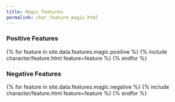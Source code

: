 ```yaml
---
title: Magic Features
permalink: char_feature_magic.html
---
```


### Positive Features

{% for feature in site.data.features.magic.positive %}
    {% include character/feature.html feature=feature %}
{% endfor %}


### Negative Features

{% for feature in site.data.features.magic.negative %}
    {% include character/feature.html feature=feature %}
{% endfor %}